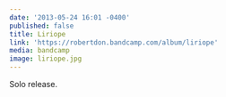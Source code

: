 ```yaml
---
date: '2013-05-24 16:01 -0400'
published: false
title: Liriope
link: 'https://robertdon.bandcamp.com/album/liriope'
media: bandcamp
image: liriope.jpg
---
```

Solo release.
